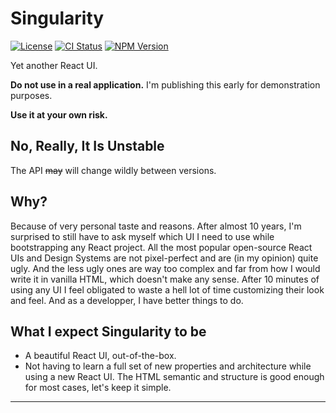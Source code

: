 # Singularity

[![License][img-license]][lnk-license]
[![CI Status][img-github]][lnk-github]
[![NPM Version][img-npm]][lnk-npm]

Yet another React UI.

**Do not use in a real application.** I'm publishing this early for demonstration purposes.

**Use it at your own risk.**

## No, Really, It Is Unstable

The API ~~may~~ will change wildly between versions.

## Why?

Because of very personal taste and reasons. After almost 10 years, I'm surprised to still have to ask myself which UI I
need to use while bootstrapping any React project. All the most popular open-source React UIs and Design Systems are not
pixel-perfect and are (in my opinion) quite ugly. And the less ugly ones are way too complex and far from how I would
write it in vanilla HTML, which doesn't make any sense. After 10 minutes of using any UI I feel obligated to waste a
hell lot of time customizing their look and feel. And as a developper, I have better things to do.

## What I expect Singularity to be

- A beautiful React UI, out-of-the-box.
- Not having to learn a full set of new properties and architecture while using a new React UI. The HTML semantic and
  structure is good enough for most cases, let's keep it simple.

---

[img-github]:
  https://img.shields.io/github/workflow/status/ivangabriele/singularity/Test/main?style=flat-square
[img-license]: https://img.shields.io/github/license/ivangabriele/singularity?style=flat-square
[img-npm]: https://img.shields.io/npm/v/@singularity-ui/core?style=flat-square

[lnk-github]: https://github.com/ivangabriele/singularity/actions?query=branch%3Amain++
[lnk-license]: https://github.com/ivangabriele/singularity/blob/main/LICENSE
[lnk-npm]: https://www.npmjs.com/package/@singularity-ui/core
